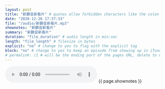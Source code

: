 ```yaml
---
layout: post
title: "新聽音新看片" # quotes allow forbidden characters like the colon
date: "2020-12-26 17:37:33"
file: "/audio/新聽音新看片.mp3"
shownotes: "新聽音新看片"
summary: "新聽音新看片"
duration: "file_duration" # audio length in min:sec
length: "file_length" # filesize in bytes
explicit: "no" # change to yes to flag with the explicit tag
block: "no" # change to yes to keep an episode from showing up in iTunes
# permalink: /1 # will be the ending part of the pages URL, delete to default to the title
---
```


<audio controls>
<source src="{{site.url}}{{site.baseurl}}{{ page.file }}" type="audio/x-mp3">
Your browser does not support the audio element.
</audio>
{{ page.shownotes }}
